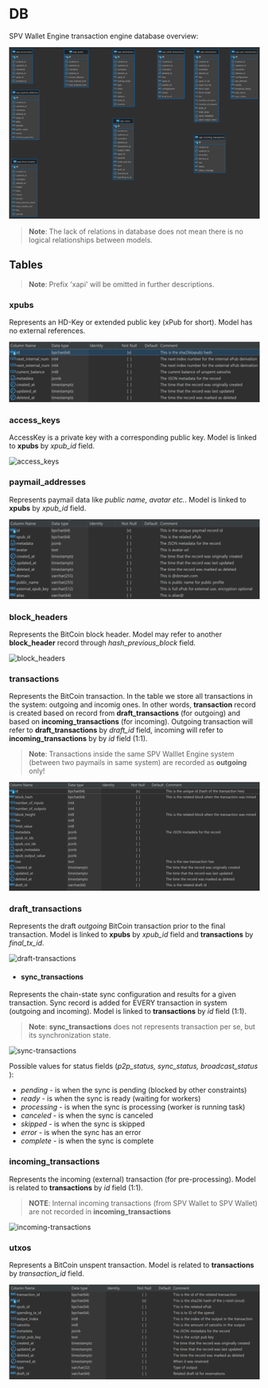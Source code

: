 # DB

SPV Wallet Engine transaction engine database overview:

![# SPV Wallet Engine database schema](../../../../developer-docs/spv-wallet/engine/db/spv-wallet-db-diag.png)

> **Note**: The lack of relations in database does not mean there is no logical relationships between models.

## Tables

> **Note**: Prefix 'xapi' will be omitted in further descriptions.

### xpubs

Represents an HD-Key or extended public key (xPub for short). Model has no external references.

![xpubs](../../../../developer-docs/spv-wallet/engine/db/xpubs.png)

### access\_keys

AccessKey is a private key with a corresponding public key. Model is linked to **xpubs** by _xpub\_id_ field.

![access\_keys](../../../../developer-docs/spv-wallet/engine/db/access\_keys.png)

### paymail\_addresses

Represents paymail data like _public name, avatar etc._. Model is linked to **xpubs** by _xpub\_id_ field.

![paymails](../../../../developer-docs/spv-wallet/engine/db/paymails.png)

### block\_headers

Represents the BitCoin block header. Model may refer to another **block\_header** record through _hash\_previous\_block_ field.

![block\_headers](../../../../developer-docs/spv-wallet/engine/db/block\_headers.png)

### transactions

Represents the BitCoin transaction. In the table we store all transactions in the system: outgoing and incomig ones. In other words, **transaction** record is created based on record from **draft\_transactions** (for outgoing) and based on **incoming\_transactions** (for incoming). Outgoing transaction will refer to **draft\_transactions** by _draft\_id_ field, incoming will refer to **incoming\_transactions** by by _id_ field (1:1).

> **Note**: Transactions inside the same SPV Walllet Engine system (between two paymails in same system) are recorded as **outgoing** only!

![transactions](../../../../developer-docs/spv-wallet/engine/db/transactions.png)

### draft\_transactions

Represents the draft _outgoing_ BitCoin transaction prior to the final transaction. Model is linked to **xpubs** by _xpub\_id_ field and **transactions** by _final\_tx\_id_.

![draft-transactions](../../../../developer-docs/spv-wallet/engine/db/draft\_transactions.png)

* #### sync\_transactions

Represents the chain-state sync configuration and results for a given transaction. Sync record is added for EVERY transaction in system (outgoing and incoming). Model is linked to **transactions** by _id_ field (1:1).

> **Note**: **sync\_transactions** does not represents transaction per se, but its synchronization state.

![sync-transactions](../../../../developer-docs/spv-wallet/engine/db/sync\_transactions.png)

Possible values for status fields (_p2p\_status, sync\_status, broadcast\_status_ ):

* _pending_ - is when the sync is pending (blocked by other constraints)
* _ready_ - is when the sync is ready (waiting for workers)
* _processing_ - is when the sync is processing (worker is running task)
* _canceled_ - is when the sync is canceled
* _skipped_ - is when the sync is skipped
* _error_ - is when the sync has an error
* _complete_ - is when the sync is complete

### incoming\_transactions

Represents the incoming (external) transaction (for pre-processing). Model is related to **transactions** by _id_ field (1:1).

> **NOTE**: Internal incoming transactions (from SPV Wallet to SPV Wallet) are not recorded in **incoming\_transactions**

![incoming-transactions](../../../../developer-docs/spv-wallet/engine/db/incoming\_transactions.png)

### utxos

Represents a BitCoin unspent transaction. Model is related to **transactions** by _transaction\_id_ field.

![utxos](../../../../developer-docs/spv-wallet/engine/db/utxos.png)
